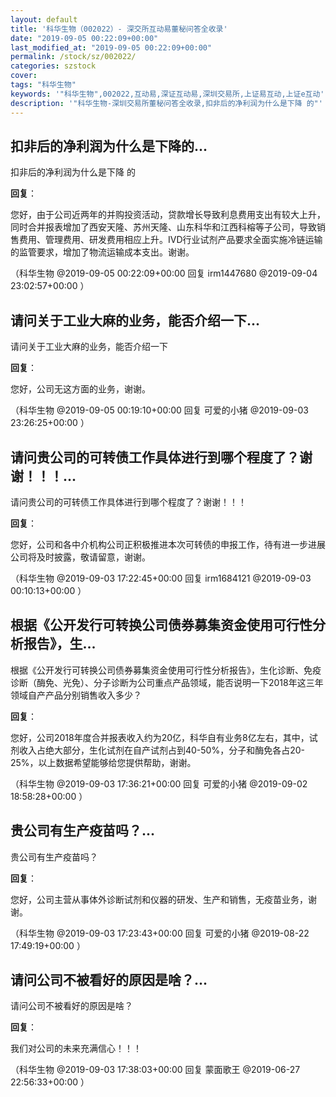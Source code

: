 ```yaml
---
layout: default
title: '科华生物（002022）- 深交所互动易董秘问答全收录'
date: "2019-09-05 00:22:09+00:00"
last_modified_at: "2019-09-05 00:22:09+00:00"
permalink: /stock/sz/002022/
categories: szstock
cover: 
tags: "科华生物"
keywords: '"科华生物",002022,互动易,深证互动易,深圳交易所,上证易互动,上证e互动'
description: '"科华生物-深圳交易所董秘问答全收录,扣非后的净利润为什么是下降 的"'
---
```


## 扣非后的净利润为什么是下降的...

扣非后的净利润为什么是下降 的

**回复**：

您好，由于公司近两年的并购投资活动，贷款增长导致利息费用支出有较大上升，同时合并报表增加了西安天隆、苏州天隆、山东科华和江西科榕等子公司，导致销售费用、管理费用、研发费用相应上升。IVD行业试剂产品要求全面实施冷链运输的监管要求，增加了物流运输成本支出。谢谢。 

（科华生物  @2019-09-05 00:22:09+00:00 回复 irm1447680  @2019-09-04 23:02:57+00:00 ）

## 请问关于工业大麻的业务，能否介绍一下...

请问关于工业大麻的业务，能否介绍一下

**回复**：

您好，公司无这方面的业务，谢谢。 

（科华生物  @2019-09-05 00:19:10+00:00 回复 可爱的小猪  @2019-09-03 23:26:25+00:00 ）

## 请问贵公司的可转债工作具体进行到哪个程度了？谢谢！！！...

请问贵公司的可转债工作具体进行到哪个程度了？谢谢！！！

**回复**：

您好，公司和各中介机构公司正积极推进本次可转债的申报工作，待有进一步进展公司将及时披露，敬请留意，谢谢。 

（科华生物  @2019-09-03 17:22:45+00:00 回复 irm1684121  @2019-09-03 00:10:13+00:00 ）

## 根据《公开发行可转换公司债券募集资金使用可行性分析报告》，生...

根据《公开发行可转换公司债券募集资金使用可行性分析报告》，生化诊断、免疫诊断（酶免、光免）、分子诊断为公司重点产品领域，能否说明一下2018年这三年领域自产产品分别销售收入多少？

**回复**：

您好，公司2018年度合并报表收入约为20亿，科华自有业务8亿左右，其中，试剂收入占绝大部分，生化试剂在自产试剂占到40-50%，分子和酶免各占20-25%，以上数据希望能够给您提供帮助，谢谢。 

（科华生物  @2019-09-03 17:36:21+00:00 回复 可爱的小猪  @2019-09-02 18:58:28+00:00 ）

## 贵公司有生产疫苗吗？...

贵公司有生产疫苗吗？

**回复**：

您好，公司主营从事体外诊断试剂和仪器的研发、生产和销售，无疫苗业务，谢谢。 

（科华生物  @2019-09-03 17:23:43+00:00 回复 可爱的小猪  @2019-08-22 17:49:19+00:00 ）

## 请问公司不被看好的原因是啥？...

请问公司不被看好的原因是啥？

**回复**：

我们对公司的未来充满信心！！！ 

（科华生物  @2019-09-03 17:38:03+00:00 回复 蒙面歌王  @2019-06-27 22:56:33+00:00 ）

